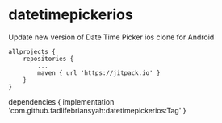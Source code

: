 # datetimepickerios
Update new version of Date Time Picker ios clone for Android

	allprojects {
		repositories {
			...
			maven { url 'https://jitpack.io' }
		}
	}
  
  dependencies {
	        implementation 'com.github.fadlifebriansyah:datetimepickerios:Tag'
	}
